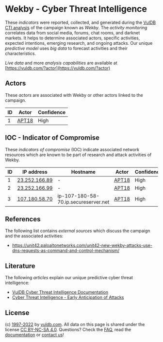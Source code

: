 # Wekby - Cyber Threat Intelligence

These _indicators_ were reported, collected, and generated during the [VulDB CTI analysis](https://vuldb.com/?kb.cti) of the campaign known as _Wekby_. The _activity monitoring_ correlates data from social media, forums, chat rooms, and darknet markets. It helps to determine associated actors, specific activities, expected intentions, emerging research, and ongoing attacks. Our unique _predictive model_ uses _big data_ to forecast activities and their characteristics.

_Live data_ and more _analysis capabilities_ are available at [https://vuldb.com/?actor](https://vuldb.com/?actor)

## Actors

These _actors_ are associated with Wekby or other actors linked to the campaign.

ID | Actor | Confidence
-- | ----- | ----------
1 | [APT18](https://vuldb.com/?actor.apt18) | High

## IOC - Indicator of Compromise

These _indicators of compromise_ (IOC) indicate associated network resources which are known to be part of research and attack activities of Wekby.

ID | IP address | Hostname | Actor | Confidence
-- | ---------- | -------- | ----- | ----------
1 | [23.252.166.89](https://vuldb.com/?ip.23.252.166.89) | - | [APT18](https://vuldb.com/?actor.apt18) | High
2 | [23.252.166.99](https://vuldb.com/?ip.23.252.166.99) | - | [APT18](https://vuldb.com/?actor.apt18) | High
3 | [107.180.58.70](https://vuldb.com/?ip.107.180.58.70) | ip-107-180-58-70.ip.secureserver.net | [APT18](https://vuldb.com/?actor.apt18) | High

## References

The following list contains _external sources_ which discuss the campaign and the associated activities:

* https://unit42.paloaltonetworks.com/unit42-new-wekby-attacks-use-dns-requests-as-command-and-control-mechanism/

## Literature

The following _articles_ explain our unique predictive cyber threat intelligence:

* [VulDB Cyber Threat Intelligence Documentation](https://vuldb.com/?kb.cti)
* [Cyber Threat Intelligence - Early Anticipation of Attacks](https://www.scip.ch/en/?labs.20201022)

## License

(c) [1997-2022](https://vuldb.com/?kb.changelog) by [vuldb.com](https://vuldb.com/?kb.about). All data on this page is shared under the license [CC BY-NC-SA 4.0](https://creativecommons.org/licenses/by-nc-sa/4.0/). Questions? Check the [FAQ](https://vuldb.com/?kb.faq), read the [documentation](https://vuldb.com/?kb) or [contact us](https://vuldb.com/?contact)!
